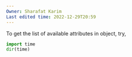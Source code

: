 ```yaml
---
Owner: Sharafat Karim
Last edited time: 2022-12-29T20:59
---
```

To get the list of available attributes in object, try,

```Python
import time
dir(time)
```